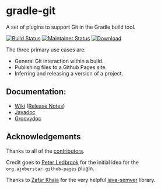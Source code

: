 # gradle-git

A set of plugins to support Git in the Gradle build tool.

[![Build Status](https://travis-ci.org/ajoberstar/gradle-git.png?branch=master)](https://travis-ci.org/ajoberstar/gradle-git)
[![Maintainer Status](http://stillmaintained.com/ajoberstar/gradle-git.png)](http://stillmaintained.com/ajoberstar/gradle-git)
[ ![Download](https://api.bintray.com/packages/ajoberstar/gradle-plugins/org.ajoberstar%3Agradle-git/images/download.svg) ](https://bintray.com/ajoberstar/gradle-plugins/org.ajoberstar%3Agradle-git/_latestVersion)

The three primary use cases are:

- General Git interaction within a build.
- Publishing files to a Github Pages site.
- Inferring and releasing a version of a project.

## Documentation:

* [Wiki](https://github.com/ajoberstar/gradle-git/wiki) ([Release Notes](https://github.com/ajoberstar/gradle-git/wiki/Release%20Notes))
* [Javadoc](http://ajoberstar.org/gradle-git/docs/javadoc)
* [Groovydoc](http://ajoberstar.org/gradle-git/docs/groovydoc)

## Acknowledgements

Thanks to all of the [contributors](https://github.com/ajoberstar/gradle-git/graphs/contributors).

Credit goes to [Peter Ledbrook](https://github.com/pledbrook) for the initial
idea for the `org.ajoberstar.github-pages` plugin.

Thanks to [Zafar Khaja](https://github.com/zafarkhaja) for the very helpful
[java-semver](https://github.com/zafarkhaja/java-semver) library.
